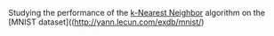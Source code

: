 Studying the performance of the [k-Nearest Neighbor](https://en.wikipedia.org/wiki/K-nearest_neighbors_algorithm) algorithm on the [MNIST dataset]((http://yann.lecun.com/exdb/mnist/)
